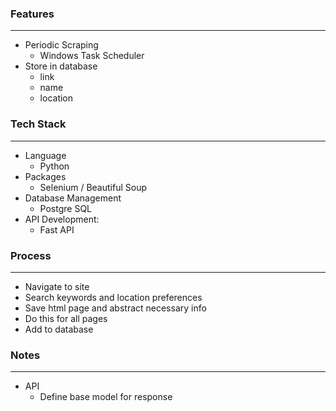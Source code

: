 ### Features

---

- Periodic Scraping
    - Windows Task Scheduler
- Store in database
    - link
    - name
    - location

### Tech Stack

---

- Language
    - Python
- Packages
    - Selenium / Beautiful Soup
- Database Management
    - Postgre SQL
- API Development:
    - Fast API

### Process

---

- Navigate to site
- Search keywords and location preferences
- Save html page and abstract necessary info
- Do this for all pages
- Add to database

### Notes

---

- API
    - Define base model for response
